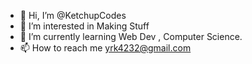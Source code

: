- 👋 Hi, I’m @KetchupCodes
- 👀 I’m interested in Making Stuff
- 🌱 I’m currently learning Web Dev , Computer Science.
- 📫 How to reach me yrk4232@gmail.com

<!---
KetchupCodes/KetchupCodes is a ✨ special ✨ repository because its `README.md` (this file) appears on your GitHub profile.
You can click the Preview link to take a look at your changes.
--->
